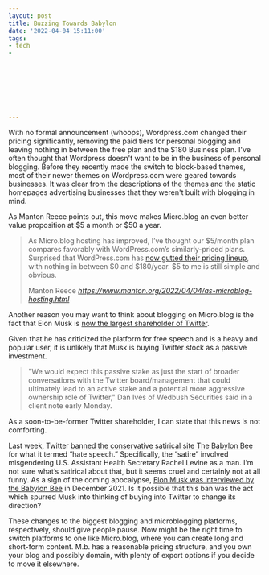 ```yaml
---
layout: post
title: Buzzing Towards Babylon
date: '2022-04-04 15:11:00'
tags:
- tech
- 








---
```


With no formal announcement (whoops), Wordpress.com changed their pricing significantly, removing the paid tiers for personal blogging and leaving nothing in between the free plan and the $180 Business plan. I've often thought that Wordpress doesn't want to be in the business of personal blogging. Before they recently made the switch to block-based themes, most of their newer themes on Wordpress.com were geared towards businesses. It was clear from the descriptions of the themes and the static homepages advertising businesses that they weren't built with blogging in mind.

As Manton Reece points out, this move makes Micro.blog an even better value proposition at $5 a month or $50 a year.

<!--kg-card-begin: html-->

> As Micro.blog hosting has improved, I’ve thought our $5/month plan compares favorably with WordPress.com’s similarly-priced plans. Surprised that WordPress.com has [now gutted their pricing lineup](https://wptavern.com/wordpress-com-makes-major-unannounced-pricing-changes-slashes-free-storage-limits), with nothing in between $0 and $180/year. $5 to me is still simple and obvious.
> 
> <footer>Manton Reece <cite><a href="https://www.manton.org/2022/04/04/as-microblog-hosting.html" class="u-in-reply-to">https://www.manton.org/2022/04/04/as-microblog-hosting.html</a></cite></footer>

<script src="https://micro.blog/quoteback.js"></script><!--kg-card-end: html-->

Another reason you may want to think about blogging on Micro.blog is the fact that Elon Musk is [now the largest shareholder of Twitter](https://www.npr.org/2022/04/04/1090789822/elon-musk-twitter-stock-largest-shareholder).

Given that he has criticized the platform for free speech and is a heavy and popular user, it is unlikely that Musk is buying Twitter stock as a passive investment.

> "We would expect this passive stake as just the start of broader conversations with the Twitter board/management that could ultimately lead to an active stake and a potential more aggressive ownership role of Twitter," Dan Ives of Wedbush Securities said in a client note early Monday.

As a soon-to-be-former Twitter shareholder, I can state that this news is not comforting.

Last week, Twitter [banned the conservative satirical site The Babylon Bee](https://thehill.com/policy/technology/599051-twitter-suspends-babylon-bee-for-misgendering-rachel-levine/) for what it termed “hate speech.” Specifically, the “satire” involved misgendering U.S. Assistant Health Secretary Rachel Levine as a man. I’m not sure what’s satirical about that, but it seems cruel and certainly not at all funny. As a sign of the coming apocalypse, [Elon Musk was interviewed by the Babylon Bee](https://babylonbee.com/podcast/basic/276) in December 2021. Is it possible that this ban was the act which spurred Musk into thinking of buying into Twitter to change its direction?

These changes to the biggest blogging and microblogging platforms, respectively, should give people pause. Now might be the right time to switch platforms to one like Micro.blog, where you can create long and short-form content. M.b. has a reasonable pricing structure, and you own your blog and possibly domain, with plenty of export options if you decide to move it elsewhere.

